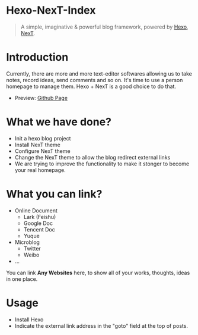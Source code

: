# Hexo-NexT-Index
> A simple, imaginative & powerful blog framework, powered by [Hexo](https://github.com/hexojs/hexo), [NexT](https://github.com/iissnan/hexo-theme-next).

# Introduction
Currently, there are more and more text-editor softwares allowing us to take notes, record ideas, send comments and so on. It's time to use a person homepage to manage them. Hexo + NexT is a good choice to do that.
- Preview: [Github Page](http://hexo-next-index.ravenxu.top/)

# What we have done?
- Init a hexo blog project
- Install NexT theme
- Configure NexT theme
- Change the NexT theme to allow the blog redirect external links
- We are trying to improve the functionality to make it stonger to become your real homepage.

# What you can link?
- Online Document
  - Lark (Feishu)
  - Google Doc
  - Tencent Doc
  - Yuque
- Microblog
  - Twitter
  - Weibo
- ...

You can link **Any Websites** here, to show all of your works, thoughts, ideas in one place.

# Usage
- Install Hexo
- Indicate the external link address in the "goto" field at the top of posts.